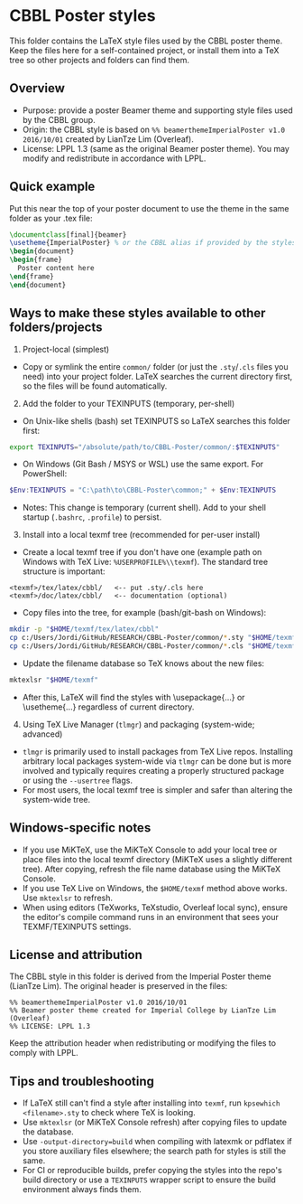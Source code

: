 CBBL Poster styles
===================

This folder contains the LaTeX style files used by the CBBL poster theme. Keep the files here for a self-contained project, or install them into a TeX tree so other projects and folders can find them.

Overview
--------

- Purpose: provide a poster Beamer theme and supporting style files used by the CBBL group.
- Origin: the CBBL style is based on
  ``%% beamerthemeImperialPoster v1.0 2016/10/01`` created by LianTze Lim (Overleaf).
- License: LPPL 1.3 (same as the original Beamer poster theme). You may modify and redistribute in accordance with LPPL.

Quick example
-------------

Put this near the top of your poster document to use the theme in the same folder as your .tex file:

```latex
\documentclass[final]{beamer}
\usetheme{ImperialPoster} % or the CBBL alias if provided by the styles in this folder
\begin{document}
\begin{frame}
  Poster content here
\end{frame}
\end{document}
```

Ways to make these styles available to other folders/projects
------------------------------------------------------------

1) Project-local (simplest)

- Copy or symlink the entire `common/` folder (or just the `.sty`/`.cls` files you need) into your project folder. LaTeX searches the current directory first, so the files will be found automatically.

2) Add the folder to your TEXINPUTS (temporary, per-shell)

- On Unix-like shells (bash) set TEXINPUTS so LaTeX searches this folder first:

```bash
export TEXINPUTS="/absolute/path/to/CBBL-Poster/common/:$TEXINPUTS"
```

- On Windows (Git Bash / MSYS or WSL) use the same export. For PowerShell:

```powershell
$Env:TEXINPUTS = "C:\path\to\CBBL-Poster\common;" + $Env:TEXINPUTS
```

- Notes: This change is temporary (current shell). Add to your shell startup (`.bashrc`, `.profile`) to persist.

3) Install into a local texmf tree (recommended for per-user install)

- Create a local texmf tree if you don't have one (example path on Windows with TeX Live: `%USERPROFILE%\\texmf`). The standard tree structure is important:

```
<texmf>/tex/latex/cbbl/   <-- put .sty/.cls here
<texmf>/doc/latex/cbbl/   <-- documentation (optional)
```

- Copy files into the tree, for example (bash/git-bash on Windows):

```bash
mkdir -p "$HOME/texmf/tex/latex/cbbl"
cp c:/Users/Jordi/GitHub/RESEARCH/CBBL-Poster/common/*.sty "$HOME/texmf/tex/latex/cbbl/"
cp c:/Users/Jordi/GitHub/RESEARCH/CBBL-Poster/common/*.cls "$HOME/texmf/tex/latex/cbbl/" || true
```

- Update the filename database so TeX knows about the new files:

```bash
mktexlsr "$HOME/texmf"
```

- After this, LaTeX will find the styles with \usepackage{...} or \usetheme{...} regardless of current directory.

4) Using TeX Live Manager (`tlmgr`) and packaging (system-wide; advanced)

- `tlmgr` is primarily used to install packages from TeX Live repos. Installing arbitrary local packages system-wide via `tlmgr` can be done but is more involved and typically requires creating a properly structured package or using the `--usertree` flags.
- For most users, the local texmf tree is simpler and safer than altering the system-wide tree.

Windows-specific notes
----------------------

- If you use MiKTeX, use the MiKTeX Console to add your local tree or place files into the local texmf directory (MiKTeX uses a slightly different tree). After copying, refresh the file name database using the MiKTeX Console.
- If you use TeX Live on Windows, the `$HOME/texmf` method above works. Use `mktexlsr` to refresh.
- When using editors (TeXworks, TeXstudio, Overleaf local sync), ensure the editor's compile command runs in an environment that sees your TEXMF/TEXINPUTS settings.

License and attribution
-----------------------

The CBBL style in this folder is derived from the Imperial Poster theme (LianTze Lim). The original header is preserved in the files:

```
%% beamerthemeImperialPoster v1.0 2016/10/01
%% Beamer poster theme created for Imperial College by LianTze Lim (Overleaf)
%% LICENSE: LPPL 1.3
```

Keep the attribution header when redistributing or modifying the files to comply with LPPL.

Tips and troubleshooting
------------------------

- If LaTeX still can't find a style after installing into `texmf`, run `kpsewhich <filename>.sty` to check where TeX is looking.
- Use `mktexlsr` (or MiKTeX Console refresh) after copying files to update the database.
- Use `-output-directory=build` when compiling with latexmk or pdflatex if you store auxiliary files elsewhere; the search path for styles is still the same.
- For CI or reproducible builds, prefer copying the styles into the repo's build directory or use a `TEXINPUTS` wrapper script to ensure the build environment always finds them.
